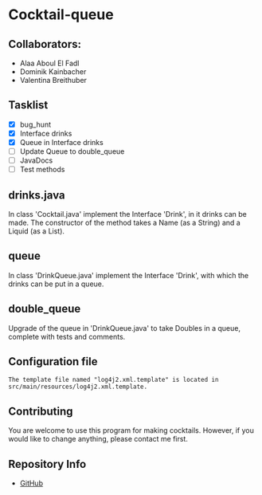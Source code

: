 # Cocktail-queue
## Collaborators: 

- Alaa Aboul El Fadl
- Dominik Kainbacher
- Valentina Breithuber

## Tasklist
- [X] bug_hunt
- [X] Interface drinks
- [X] Queue in Interface drinks
- [ ] Update Queue to double_queue
- [ ] JavaDocs
- [ ] Test methods

## drinks.java
In class 'Cocktail.java' implement the Interface 'Drink', in it drinks can be made. 
The constructor of the method takes a Name (as a String) and a Liquid (as a List).

## queue
In class 'DrinkQueue.java' implement the Interface 'Drink', with which the drinks can be put in a queue.

## double_queue
Upgrade of the queue in 'DrinkQueue.java' to take Doubles in a queue, complete with tests and comments.

## Configuration file
```
The template file named "log4j2.xml.template" is located in src/main/resources/log4j2.xml.template.
```

## Contributing

You are welcome to use this program for making cocktails. However, if you would like to change anything, please contact me first.

## Repository Info 

- [GitHub](https://github.com/ValentinaBreithuber/cocktail-queue.git)

